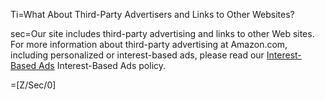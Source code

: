 Ti=What About Third-Party Advertisers and Links to Other Websites?

sec=Our site includes third-party advertising and links to other Web sites. For more information about third-party advertising at Amazon.com, including personalized or interest-based ads, please read our <a class="help-display-cond help-display-cond-hidden help-display-cond-rule-platform-DesktopBrowser" href="https://www.amazon.com/interestbasedads" target="_blank">Interest-Based Ads</a> <span class="help-display-cond help-display-cond-hidden help-display-cond-rule-platform-MobileBrowser help-display-cond-rule-platform-MobileApp">Interest-Based Ads</span> policy.

=[Z/Sec/0]